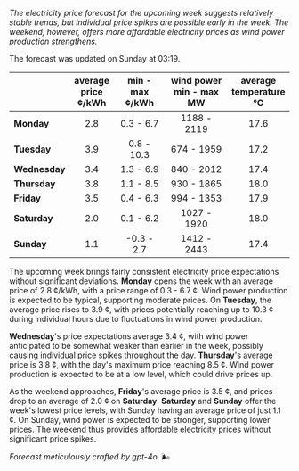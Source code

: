*The electricity price forecast for the upcoming week suggests relatively stable trends, but individual price spikes are possible early in the week. The weekend, however, offers more affordable electricity prices as wind power production strengthens.*

The forecast was updated on Sunday at 03:19.

|               | average<br>price<br>¢/kWh | min - max<br>¢/kWh | wind power<br>min - max<br>MW | average<br>temperature<br>°C |
|:-------------|:----------------:|:----------------:|:-------------:|:-------------:|
| **Monday**   |       2.8        |     0.3 - 6.7    |   1188 - 2119 |      17.6     |
| **Tuesday**  |       3.9        |     0.8 - 10.3   |    674 - 1959 |      17.2     |
| **Wednesday**|       3.4        |     1.3 - 6.9    |    840 - 2012 |      17.4     |
| **Thursday** |       3.8        |     1.1 - 8.5    |    930 - 1865 |      18.0     |
| **Friday**   |       3.5        |     0.4 - 6.3    |    994 - 1353 |      17.9     |
| **Saturday** |       2.0        |     0.1 - 6.2    |   1027 - 1920 |      18.0     |
| **Sunday**   |       1.1        |    -0.3 - 2.7    |   1412 - 2443 |      17.4     |

The upcoming week brings fairly consistent electricity price expectations without significant deviations. **Monday** opens the week with an average price of 2.8 ¢/kWh, with a price range of 0.3 - 6.7 ¢. Wind power production is expected to be typical, supporting moderate prices. On **Tuesday**, the average price rises to 3.9 ¢, with prices potentially reaching up to 10.3 ¢ during individual hours due to fluctuations in wind power production.

**Wednesday**'s price expectations average 3.4 ¢, with wind power anticipated to be somewhat weaker than earlier in the week, possibly causing individual price spikes throughout the day. **Thursday**'s average price is 3.8 ¢, with the day's maximum price reaching 8.5 ¢. Wind power production is expected to be at a low level, which could drive prices up.

As the weekend approaches, **Friday**'s average price is 3.5 ¢, and prices drop to an average of 2.0 ¢ on **Saturday**. **Saturday** and **Sunday** offer the week's lowest price levels, with Sunday having an average price of just 1.1 ¢. On Sunday, wind power is expected to be stronger, supporting lower prices. The weekend thus provides affordable electricity prices without significant price spikes.

*Forecast meticulously crafted by gpt-4o.* 🌬️
